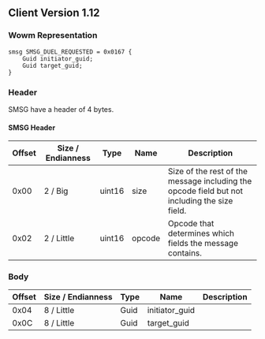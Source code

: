 ## Client Version 1.12

### Wowm Representation
```rust,ignore
smsg SMSG_DUEL_REQUESTED = 0x0167 {
    Guid initiator_guid;    
    Guid target_guid;    
}

```
### Header
SMSG have a header of 4 bytes.

#### SMSG Header
| Offset | Size / Endianness | Type   | Name   | Description |
| ------ | ----------------- | ------ | ------ | ----------- |
| 0x00   | 2 / Big           | uint16 | size   | Size of the rest of the message including the opcode field but not including the size field.|
| 0x02   | 2 / Little        | uint16 | opcode | Opcode that determines which fields the message contains.|
### Body
| Offset | Size / Endianness | Type | Name | Description |
| ------ | ----------------- | ---- | ---- | ----------- |
| 0x04 | 8 / Little | Guid | initiator_guid |  |
| 0x0C | 8 / Little | Guid | target_guid |  |
